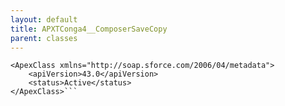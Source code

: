 ```yaml
---
layout: default
title: APXTConga4__ComposerSaveCopy
parent: classes
---
```


```<?xml version="1.0" encoding="UTF-8"?>
<ApexClass xmlns="http://soap.sforce.com/2006/04/metadata">
    <apiVersion>43.0</apiVersion>
    <status>Active</status>
</ApexClass>```

